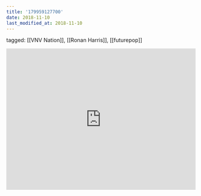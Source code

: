 ```yaml
---
title: '179959127700'
date: 2018-11-10
last_modified_at: 2018-11-10
---
```

tagged: [[VNV Nation]], [[Ronan Harris]], [[futurepop]]
<iframe allow="accelerometer; autoplay; clipboard-write; encrypted-media; gyroscope; picture-in-picture" allowfullscreen="" frameborder="0" height="375" id="youtube_iframe" src="https://www.youtube.com/embed/VeMAxFWnaAc?feature=oembed&amp;enablejsapi=1&amp;origin=https://safe.txmblr.com&amp;wmode=opaque" width="500"></iframe>